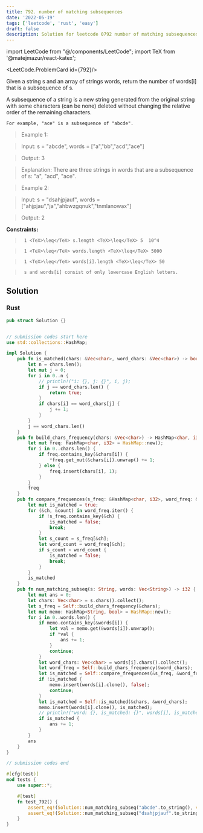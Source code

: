 ```yaml
---
title: 792. number of matching subsequences
date: '2022-05-19'
tags: ['leetcode', 'rust', 'easy']
draft: false
description: Solution for leetcode 0792 number of matching subsequences
---
```

import LeetCode from "@/components/LeetCode";
import TeX from '@matejmazur/react-katex';

<LeetCode.ProblemCard id={792}/>
 

  Given a string s and an array of strings words, return the number of words[i] that is a subsequence of s.

  A subsequence of a string is a new string generated from the original string with some characters (can be none) deleted without changing the relative order of the remaining characters.

  

  	For example, "ace" is a subsequence of "abcde".

  

   

 >   Example 1:

  

 >   Input: s <TeX>=</TeX> "abcde", words <TeX>=</TeX> ["a","bb","acd","ace"]

 >   Output: 3

 >   Explanation: There are three strings in words that are a subsequence of s: "a", "acd", "ace".

  

 >   Example 2:

  

 >   Input: s <TeX>=</TeX> "dsahjpjauf", words <TeX>=</TeX> ["ahjpjau","ja","ahbwzgqnuk","tnmlanowax"]

 >   Output: 2

  

   

  **Constraints:**

  

 >   	1 <TeX>\leq</TeX> s.length <TeX>\leq</TeX> 5  10^4

 >   	1 <TeX>\leq</TeX> words.length <TeX>\leq</TeX> 5000

 >   	1 <TeX>\leq</TeX> words[i].length <TeX>\leq</TeX> 50

 >   	s and words[i] consist of only lowercase English letters.


## Solution
### Rust
```rust
pub struct Solution {}


// submission codes start here
use std::collections::HashMap;

impl Solution {
    pub fn is_matched(chars: &Vec<char>, word_chars: &Vec<char>) -> bool {
        let n = chars.len();
        let mut j = 0;
        for i in 0..n {
            // println!("i: {}, j: {}", i, j);
            if j == word_chars.len() {
                return true;
            }
            if chars[i] == word_chars[j] {
                j += 1;
            }
        }
        j == word_chars.len()
    }
    pub fn build_chars_frequency(chars: &Vec<char>) -> HashMap<char, i32> {
        let mut freq: HashMap<char, i32> = HashMap::new();
        for i in 0..chars.len() {
            if freq.contains_key(&chars[i]) {
                *freq.get_mut(&chars[i]).unwrap() += 1;
            } else {
                freq.insert(chars[i], 1);
            }
        }
        freq
    }
    pub fn compare_frequences(s_freq: &HashMap<char, i32>, word_freq: &HashMap<char, i32>) -> bool {
        let mut is_matched = true;
        for (&ch, &count) in word_freq.iter() {
            if !s_freq.contains_key(&ch) {
                is_matched = false;
                break;
            }
            let s_count = s_freq[&ch];
            let word_count = word_freq[&ch];
            if s_count < word_count {
                is_matched = false;
                break;
            }
        }
        is_matched
    }
    pub fn num_matching_subseq(s: String, words: Vec<String>) -> i32 {
        let mut ans = 0;
        let chars: Vec<char> = s.chars().collect();
        let s_freq = Self::build_chars_frequency(&chars);
        let mut memo: HashMap<String, bool> = HashMap::new();
        for i in 0..words.len() {
            if memo.contains_key(&words[i]) {
                let val = memo.get(&words[i]).unwrap();
                if *val {
                    ans += 1;
                }
                continue;
            }
            let word_chars: Vec<char> = words[i].chars().collect();
            let word_freq = Self::build_chars_frequency(&word_chars);
            let is_matched = Self::compare_frequences(&s_freq, &word_freq);
            if !is_matched {
                memo.insert(words[i].clone(), false);
                continue;
            }
            let is_matched = Self::is_matched(&chars, &word_chars);
            memo.insert(words[i].clone(), is_matched);
            // println!("word: {}, is_matched: {}", words[i], is_matched);
            if is_matched {
                ans += 1;
            }
        }
        ans
    }
}

// submission codes end

#[cfg(test)]
mod tests {
    use super::*;

    #[test]
    fn test_792() {
        assert_eq!(Solution::num_matching_subseq("abcde".to_string(), vec_string!["a","bb","acd","ace"]), 3);
        assert_eq!(Solution::num_matching_subseq("dsahjpjauf".to_string(), vec_string!["ahjpjau","ja","ahbwzgqnuk","tnmlanowax"]), 2);
    }
}

```
